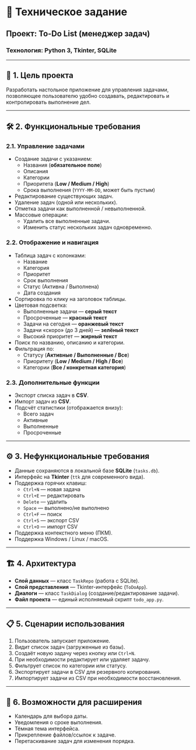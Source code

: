 # 📌 Техническое задание  
## Проект: To-Do List (менеджер задач)  
### Технология: Python 3, Tkinter, SQLite  

---

## 🎯 1. Цель проекта
Разработать настольное приложение для управления задачами, позволяющее пользователю удобно создавать, редактировать и контролировать выполнение дел.  

---

## 🛠 2. Функциональные требования

### 2.1. Управление задачами
- Создание задачи с указанием:  
  - Названия (**обязательное поле**)  
  - Описания  
  - Категории  
  - Приоритета (**Low / Medium / High**)  
  - Срока выполнения (`YYYY-MM-DD`, может быть пустым)  
- Редактирование существующих задач.  
- Удаление задач (одной или нескольких).  
- Отметка задачи как выполненной / невыполненной.  
- Массовые операции:  
  - Удалить все выполненные задачи.  
  - Изменить статус нескольких задач одновременно.  

### 2.2. Отображение и навигация
- Таблица задач с колонками:  
  - Название  
  - Категория  
  - Приоритет  
  - Срок выполнения  
  - Статус (Активна / Выполнена)  
  - Дата создания  
- Сортировка по клику на заголовок таблицы.  
- Цветовая подсветка:  
  - Выполненные задачи — **серый текст**  
  - Просроченные — **красный текст**  
  - Задачи на сегодня — **оранжевый текст**  
  - Задачи «скоро» (до 3 дней) — **зелёный текст**  
  - Высокий приоритет — **жирный текст**  
- Поиск по названию, описанию и категории.  
- Фильтрация по:  
  - Статусу (**Активные / Выполненные / Все**)  
  - Приоритету (**Low / Medium / High / Все**)  
  - Категории (**Все / конкретная категория**)  

### 2.3. Дополнительные функции
- Экспорт списка задач в **CSV**.  
- Импорт задач из **CSV**.  
- Подсчёт статистики (отображается внизу):  
  - Всего задач  
  - Активные  
  - Выполненные  
  - Просроченные  

---

## ⚙️ 3. Нефункциональные требования
- Данные сохраняются в локальной базе **SQLite** (`tasks.db`).  
- Интерфейс на **Tkinter** (`ttk` для современного вида).  
- Поддержка горячих клавиш:  
  - `Ctrl+N` — новая задача  
  - `Ctrl+E` — редактировать  
  - `Delete` — удалить  
  - `Space` — выполнено/не выполнено  
  - `Ctrl+F` — поиск  
  - `Ctrl+S` — экспорт CSV  
  - `Ctrl+O` — импорт CSV  
- Поддержка контекстного меню (ПКМ).  
- Поддержка Windows / Linux / macOS.  

---

## 🏗 4. Архитектура
- **Слой данных** — класс `TaskRepo` (работа с SQLite).  
- **Слой представления** — Tkinter-интерфейс (`ToDoApp`).  
- **Диалоги** — класс `TaskDialog` (создание/редактирование задачи).  
- **Файл проекта** — единый исполняемый скрипт `todo_app.py`.  

---

## 📋 5. Сценарии использования
1. Пользователь запускает приложение.  
2. Видит список задач (загруженные из базы).  
3. Создаёт новую задачу через кнопку или `Ctrl+N`.  
4. При необходимости редактирует или удаляет задачу.  
5. Фильтрует список по категории или статусу.  
6. Экспортирует задачи в CSV для резервного копирования.  
7. Импортирует задачи из CSV при необходимости восстановления.  

---

## 🚀 6. Возможности для расширения
- Календарь для выбора даты.  
- Уведомления о сроке выполнения.  
- Тёмная тема интерфейса.  
- Прикрепление файлов/ссылок к задаче.  
- Перетаскивание задач для изменения порядка.  
